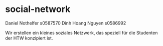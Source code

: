 # social-network

Daniel Nothelfer s0587570
Dinh Hoang Nguyen s0586992

Wir erstellen ein kleines soziales Netzwerk, das speziell für die Studenten der HTW konzipiert ist. 
